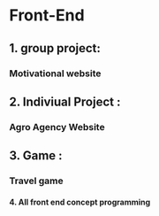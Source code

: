 # Front-End
## 1. group project: 
### Motivational website
## 2. Indiviual Project : 
### Agro Agency Website
## 3. Game :
### Travel game
#### 4. All front end concept programming
